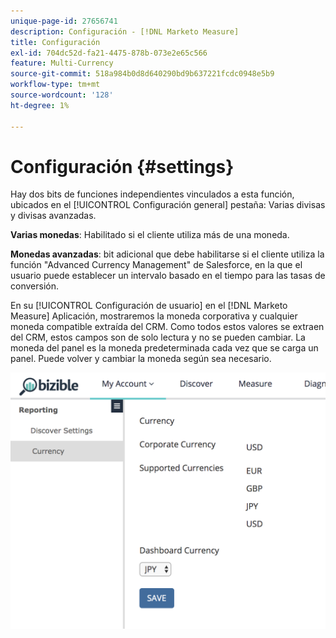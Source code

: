 ```yaml
---
unique-page-id: 27656741
description: Configuración - [!DNL Marketo Measure]
title: Configuración
exl-id: 704dc52d-fa21-4475-878b-073e2e65c566
feature: Multi-Currency
source-git-commit: 518a984b0d8d640290bd9b637221fcdc0948e5b9
workflow-type: tm+mt
source-wordcount: '128'
ht-degree: 1%

---
```


# Configuración {#settings}

Hay dos bits de funciones independientes vinculados a esta función, ubicados en el [!UICONTROL Configuración general] pestaña: Varias divisas y divisas avanzadas.

**Varias monedas**: Habilitado si el cliente utiliza más de una moneda.

**Monedas avanzadas**: bit adicional que debe habilitarse si el cliente utiliza la función &quot;Advanced Currency Management&quot; de Salesforce, en la que el usuario puede establecer un intervalo basado en el tiempo para las tasas de conversión.

En su [!UICONTROL Configuración de usuario] en el [!DNL Marketo Measure] Aplicación, mostraremos la moneda corporativa y cualquier moneda compatible extraída del CRM. Como todos estos valores se extraen del CRM, estos campos son de solo lectura y no se pueden cambiar. La moneda del panel es la moneda predeterminada cada vez que se carga un panel. Puede volver y cambiar la moneda según sea necesario.

![](assets/one-1.png)
